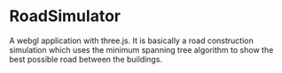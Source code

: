# RoadSimulator
A webgl application with three.js. It is basically a road construction simulation which uses the minimum spanning tree algorithm to show the best possible road between the buildings.
